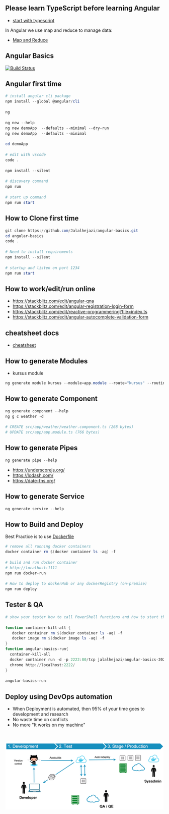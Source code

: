 
## Please learn TypeScript before learning Angular

- [start with typescript](https://dev.azure.com/superusers-kursus/typescript)

In Angular we use map and reduce to manage data:
- [Map and Reduce](https://dev.azure.com/superusers-kursus/typescript/_git/learning-typescript?path=%2F03-javascript-features%2F15-combining-map-reduce-filter.ts)




## Angular Basics


[![Build Status](https://dev.azure.com/superusers-kursus/Angular-Basics/_apis/build/status/Jalalhejazi.angular-basics?branchName=master)](https://dev.azure.com/superusers-kursus/Angular-Basics/_build/latest?definitionId=142&branchName=master)


## Angular first time

```powershell
# install angular cli package
npm install --global @angular/cli

ng 

ng new --help
ng new demoApp  --defaults --minimal --dry-run 
ng new demoApp  --defaults --minimal

cd demoApp

# edit with vscode
code .

npm install --silent

# discovery command
npm run 

# start up command
npm run start
```
## How to Clone first time

```powershell
git clone https://github.com/Jalalhejazi/angular-basics.git 
cd angular-basics
code .

# Need to install requirements
npm install --silent

# startup and listen on port 1234
npm run start
```


## How to work/edit/run online 

- https://stackblitz.com/edit/angular-qna
- https://stackblitz.com/edit/angular-registration-login-form
- https://stackblitz.com/edit/reactive-programmering?file=index.ts
- https://stackblitz.com/edit/angular-autocomplete-validation-form


## cheatsheet docs

- [cheatsheet](https://angular.io/guide/cheatsheet)

## How to generate Modules

- kursus module
```powershell
ng generate module kursus --module=app.module --route="kursus" --routingScope=Child 
```

## How to generate Component

```powershell
ng generate component --help
ng g c weather -d

# CREATE src/app/weather/weather.component.ts (268 bytes)
# UPDATE src/app/app.module.ts (766 bytes)

```

## How to generate Pipes

```powershell
ng generate pipe --help

```

- https://underscorejs.org/
- https://lodash.com/
- https://date-fns.org/





## How to generate Service

```powershell
ng generate service --help
```


## How to Build and Deploy

Best Practice is to use [Dockerfile](dockerfile)

```powershell
# remove all running docker containers
docker container rm $(docker container ls -aq) -f

# build and run docker container
# http://localhost:1111
npm run docker-run

# How to deploy to dockerHub or any dockerRegistry (on-premise)
npm run deploy
```


## Tester & QA

```powershell
# show your tester how to call PowerShell functions and how to start the app

function container-kill-all {
   docker container rm $(docker container ls -aq) -f
   docker image rm $(docker image ls -aq) -f  
}
function angular-basics-run{
  container-kill-all
  docker container run -d -p 2222:80/tcp jalalhejazi/angular-basics-2020:latest
  chrome http://localhost:2222/
}

angular-basics-run
```


## Deploy using DevOps automation

- When Deployment is automated, then 95% of your time goes to development and research 
- No waste time on conflicts
- No more "It works on my machine"

<br>

![](src/assets/ci-cd-workflow.png)

<br>
